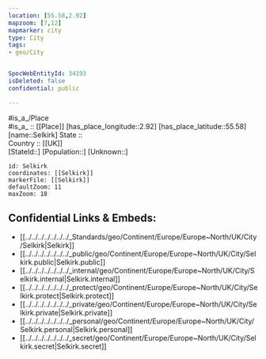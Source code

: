```yaml
---
location: [55.58,2.92] 
mapzoom: [7,12] 
mapmarker: city 
type: City
tags:
- geo/City


SpocWebEntityId: 34193
isDeleted: false
confidential: public

---
```

#is_a_/Place  
#is_a_ :: [[Place]] 
[has_place_longitude::2.92] 
[has_place_latitude::55.58] 
[name::Selkirk] 
State ::  
Country :: [[UK]]  
[StateId::] 
[Population::] 
[Unknown::] 


```leaflet
id: Selkirk
coordinates: [[Selkirk]] 
markerFile: [[Selkirk]] 
defaultZoom: 11 
maxZoom: 18
```


## Confidential Links & Embeds: 
- [[../../../../../../../_Standards/geo/Continent/Europe/Europe~North/UK/City/Selkirk|Selkirk]] 
- [[../../../../../../../_public/geo/Continent/Europe/Europe~North/UK/City/Selkirk.public|Selkirk.public]] 
- [[../../../../../../../_internal/geo/Continent/Europe/Europe~North/UK/City/Selkirk.internal|Selkirk.internal]] 
- [[../../../../../../../_protect/geo/Continent/Europe/Europe~North/UK/City/Selkirk.protect|Selkirk.protect]] 
- [[../../../../../../../_private/geo/Continent/Europe/Europe~North/UK/City/Selkirk.private|Selkirk.private]] 
- [[../../../../../../../_personal/geo/Continent/Europe/Europe~North/UK/City/Selkirk.personal|Selkirk.personal]] 
- [[../../../../../../../_secret/geo/Continent/Europe/Europe~North/UK/City/Selkirk.secret|Selkirk.secret]] 
